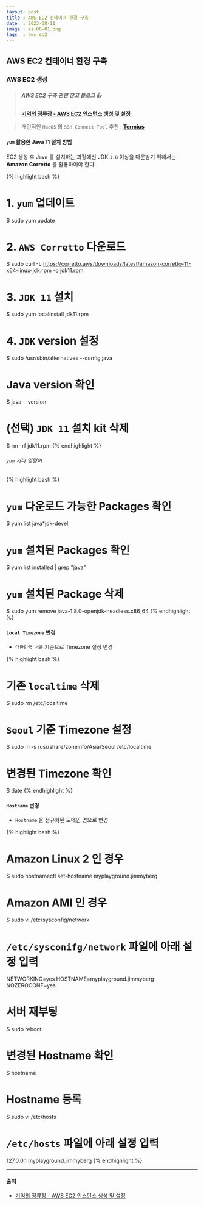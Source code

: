 ```yaml
---
layout: post
title : AWS EC2 컨테이너 환경 구축
date  : 2023-08-11
image : es-00-01.png
tags  : aws ec2
---
```


## AWS EC2 컨테이너 환경 구축

### AWS EC2 생성

> ##### AWS EC2 구축 관련 참고 블로그 👍
> **[기억의 정류장 - AWS EC2 인스턴스 생성 및 설정](https://rachel0115.tistory.com/entry/AWS-EC2-%EC%9D%B8%EC%8A%A4%ED%84%B4%EC%8A%A4-%EC%83%9D%EC%84%B1-%EB%B0%8F-%EC%84%A4%EC%A0%95)**

> 개인적인 `MacOS` 의 `SSH Connect Tool` 추천 : **[Termius](https://termius.com)**

#### `yum` 활용한 Java 11 설치 방법

EC2 생성 후 Java 를 설치하는 과정에선 JDK `1.8` 이상을 다운받기 위해서는 **Amazon Corretto** 를 활용하여야 한다.

{% highlight bash %}
# 1. `yum` 업데이트
$ sudo yum update
# 2. `AWS Corretto` 다운로드
$ sudo curl -L https://corretto.aws/downloads/latest/amazon-corretto-11-x64-linux-jdk.rpm -o jdk11.rpm
# 3. `JDK 11` 설치
$ sudo yum localinstall jdk11.rpm
# 4. `JDK` version 설정
$ sudo /usr/sbin/alternatives --config java
# Java version 확인
$ java --version
# (선택) `JDK 11` 설치 kit 삭제
$ rm -rf jdk11.rpm
{% endhighlight %}

###### `yum` 기타 명령어

{% highlight bash %}
# `yum` 다운로드 가능한 Packages 확인
$ yum list java*jdk-devel
# `yum` 설치된 Packages 확인
$ yum list installed | grep "java"
# `yum` 설치된 Package 삭제
$ sudo yum remove java-1.8.0-openjdk-headless.x86_64
{% endhighlight %}

#### `Local Timezone` 변경

- `대한민국 서울` 기준으로 Timezone 설정 변경

{% highlight bash %}
# 기존 `localtime` 삭제
$ sudo rm /etc/localtime
# `Seoul` 기준 Timezone 설정
$ sudo ln -s /usr/share/zoneinfo/Asia/Seoul /etc/localtime
# 변경된 Timezone 확인
$ date
{% endhighlight %}

#### `Hostname` 변경

- `Hostname` 을 정규화된 도메인 명으로 변경

{% highlight bash %}
# Amazon Linux 2 인 경우
$ sudo hostnamectl set-hostname myplayground.jimmyberg
# Amazon AMI 인 경우
$ sudo vi /etc/sysconfig/network
# `/etc/sysconifg/network` 파일에 아래 설정 입력
NETWORKING=yes
HOSTNAME=myplayground.jimmyberg
NOZEROCONF=yes
# 서버 재부팅
$ sudo reboot
# 변경된 Hostname 확인
$ hostname
# Hostname 등록
$ sudo vi /etc/hosts
# `/etc/hosts` 파일에 아래 설정 입력
127.0.0.1   myplayground.jimmyberg
{% endhighlight %}

---

#### 출처
- [기억의 정류장 - AWS EC2 인스턴스 생성 및 설정](https://rachel0115.tistory.com/entry/AWS-EC2-%EC%9D%B8%EC%8A%A4%ED%84%B4%EC%8A%A4-%EC%83%9D%EC%84%B1-%EB%B0%8F-%EC%84%A4%EC%A0%95)
